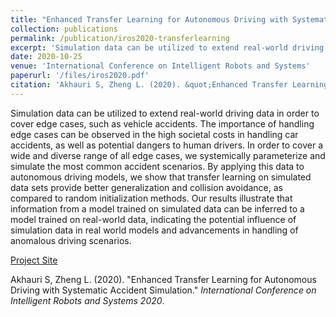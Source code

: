 ```yaml
---
title: "Enhanced Transfer Learning for Autonomous Driving with Systematic Accident Simulation"
collection: publications
permalink: /publication/iros2020-transferlearning
excerpt: 'Simulation data can be utilized to extend real-world driving data in order to cover edge cases, such as vehicle accidents. The importance of handling edge cases can be observed in the high societal costs in handling car accidents, as well as potential dangers to human drivers. In order to cover a wide and diverse range of all edge cases, we systemically parameterize and simulate the most common accident scenarios. By applying this data to autonomous driving models, we show that transfer learning on simulated data sets provide better generalization and collision avoidance, as compared to random initialization methods. Our results illustrate that information from a model trained on simulated data can be inferred to a model trained on real-world data, indicating the potential influence of simulation data in real world models and advancements in handling of anomalous driving scenarios.'
date: 2020-10-25
venue: 'International Conference on Intelligent Robots and Systems'
paperurl: '/files/iros2020.pdf'
citation: 'Akhauri S, Zheng L. (2020). &quot;Enhanced Transfer Learning for Autonomous Driving with Systematic Accident Simulation.&quot; <i>International Conference on Intelligent Robots and Systems 2020</i>.'
---
```

Simulation data can be utilized to extend real-world driving data in order to cover edge cases, such as vehicle accidents. The importance of handling edge cases can be observed in the high societal costs in handling car accidents, as well as potential dangers to human drivers. In order to cover a wide and diverse range of all edge cases, we systemically parameterize and simulate the most common accident scenarios. By applying this data to autonomous driving models, we show that transfer learning on simulated data sets provide better generalization and collision avoidance, as compared to random initialization methods. Our results illustrate that information from a model trained on simulated data can be inferred to a model trained on real-world data, indicating the potential influence of simulation data in real world models and advancements in handling of anomalous driving scenarios.

[Project Site](https://gamma.umd.edu/etladsas)

Akhauri S, Zheng L. (2020). &quot;Enhanced Transfer Learning for Autonomous Driving with Systematic Accident Simulation.&quot; <i>International Conference on Intelligent Robots and Systems 2020</i>.
